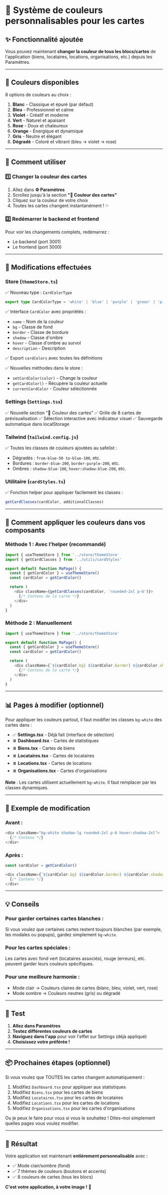 # 🎴 Système de couleurs personnalisables pour les cartes

## ✨ Fonctionnalité ajoutée

Vous pouvez maintenant **changer la couleur de tous les blocs/cartes** de l'application (biens, locataires, locations, organisations, etc.) depuis les Paramètres.

---

## 🎨 Couleurs disponibles

8 options de couleurs au choix :

1. **Blanc** - Classique et épuré (par défaut)
2. **Bleu** - Professionnel et calme
3. **Violet** - Créatif et moderne
4. **Vert** - Naturel et apaisant
5. **Rose** - Doux et chaleureux
6. **Orange** - Énergique et dynamique
7. **Gris** - Neutre et élégant
8. **Dégradé** - Coloré et vibrant (bleu → violet → rose)

---

## 🚀 Comment utiliser

### **1️⃣ Changer la couleur des cartes**

1. Allez dans **⚙️ Paramètres**
2. Scrollez jusqu'à la section **"🎴 Couleur des cartes"**
3. Cliquez sur la couleur de votre choix
4. Toutes les cartes changent instantanément ! ✨

### **2️⃣ Redémarrer le backend et frontend**

Pour voir les changements complets, redémarrez :
- Le backend (port 3001)
- Le frontend (port 3000)

---

## 📝 Modifications effectuées

### **Store (`themeStore.ts`)**

✅ Nouveau type : `CardColorType`
```typescript
export type CardColorType = 'white' | 'blue' | 'purple' | 'green' | 'pink' | 'orange' | 'gray' | 'gradient'
```

✅ Interface `CardColor` avec propriétés :
- `name` - Nom de la couleur
- `bg` - Classe de fond
- `border` - Classe de bordure
- `shadow` - Classe d'ombre
- `hover` - Classe d'ombre au survol
- `description` - Description

✅ Export `cardColors` avec toutes les définitions

✅ Nouvelles méthodes dans le store :
- `setCardColor(color)` - Change la couleur
- `getCardColor()` - Récupère la couleur actuelle
- `currentCardColor` - Couleur sélectionnée

### **Settings (`Settings.tsx`)**

✅ Nouvelle section "🎴 Couleur des cartes"
✅ Grille de 8 cartes de prévisualisation
✅ Sélection interactive avec indicateur visuel
✅ Sauvegarde automatique dans localStorage

### **Tailwind (`tailwind.config.js`)**

✅ Toutes les classes de couleurs ajoutées au safelist :
- Dégradés : `from-blue-50 to-blue-100`, etc.
- Bordures : `border-blue-200`, `border-purple-200`, etc.
- Ombres : `shadow-blue-100`, `hover:shadow-blue-200`, etc.

### **Utilitaire (`cardStyles.ts`)**

✅ Fonction helper pour appliquer facilement les classes :
```typescript
getCardClasses(cardColor, additionalClasses)
```

---

## 🔧 Comment appliquer les couleurs dans vos composants

### **Méthode 1 : Avec l'helper (recommandé)**

```typescript
import { useThemeStore } from '../store/themeStore'
import { getCardClasses } from '../utils/cardStyles'

export default function MaPage() {
  const { getCardColor } = useThemeStore()
  const cardColor = getCardColor()

  return (
    <div className={getCardClasses(cardColor, 'rounded-2xl p-6')}>
      {/* Contenu de la carte */}
    </div>
  )
}
```

### **Méthode 2 : Manuellement**

```typescript
import { useThemeStore } from '../store/themeStore'

export default function MaPage() {
  const { getCardColor } = useThemeStore()
  const cardColor = getCardColor()

  return (
    <div className={`${cardColor.bg} ${cardColor.border} ${cardColor.shadow} ${cardColor.hover} border rounded-2xl p-6`}>
      {/* Contenu de la carte */}
    </div>
  )
}
```

---

## 📊 Pages à modifier (optionnel)

Pour appliquer les couleurs partout, il faut modifier les classes `bg-white` des cartes dans :

- ✅ **Settings.tsx** - Déjà fait (interface de sélection)
- ⏸️ **Dashboard.tsx** - Cartes de statistiques
- ⏸️ **Biens.tsx** - Cartes de biens
- ⏸️ **Locataires.tsx** - Cartes de locataires
- ⏸️ **Locations.tsx** - Cartes de locations
- ⏸️ **Organisations.tsx** - Cartes d'organisations

**Note** : Les cartes utilisent actuellement `bg-white`. Il faut remplacer par les classes dynamiques.

---

## 🎯 Exemple de modification

### **Avant :**
```typescript
<div className="bg-white shadow-lg rounded-2xl p-6 hover:shadow-2xl">
  {/* Contenu */}
</div>
```

### **Après :**
```typescript
const cardColor = getCardColor()

<div className={`${cardColor.bg} ${cardColor.border} ${cardColor.shadow} ${cardColor.hover} border rounded-2xl p-6`}>
  {/* Contenu */}
</div>
```

---

## 💡 Conseils

### **Pour garder certaines cartes blanches :**
Si vous voulez que certaines cartes restent toujours blanches (par exemple, les modales ou popups), gardez simplement `bg-white`.

### **Pour les cartes spéciales :**
Les cartes avec fond vert (locataires associés), rouge (erreurs), etc. peuvent garder leurs couleurs spécifiques.

### **Pour une meilleure harmonie :**
- Mode clair → Couleurs claires de cartes (blanc, bleu, violet, vert, rose)
- Mode sombre → Couleurs neutres (gris) ou dégradé

---

## 🧪 Test

1. **Allez dans Paramètres**
2. **Testez différentes couleurs de cartes**
3. **Naviguez dans l'app** pour voir l'effet sur Settings (déjà appliqué)
4. **Choisissez votre préférée !**

---

## 📦 Prochaines étapes (optionnel)

Si vous voulez que TOUTES les cartes changent automatiquement :

1. Modifiez `Dashboard.tsx` pour appliquer aux statistiques
2. Modifiez `Biens.tsx` pour les cartes de biens
3. Modifiez `Locataires.tsx` pour les cartes de locataires
4. Modifiez `Locations.tsx` pour les cartes de locations
5. Modifiez `Organisations.tsx` pour les cartes d'organisations

Ou je peux le faire pour vous si vous le souhaitez ! Dites-moi simplement quelles pages vous voulez modifier.

---

## 🎉 Résultat

Votre application est maintenant **entièrement personnalisable** avec :
- ✅ Mode clair/sombre (fond)
- ✅ 7 thèmes de couleurs (boutons et accents)
- ✅ 8 couleurs de cartes (tous les blocs)

**C'est votre application, à votre image !** 🎨
